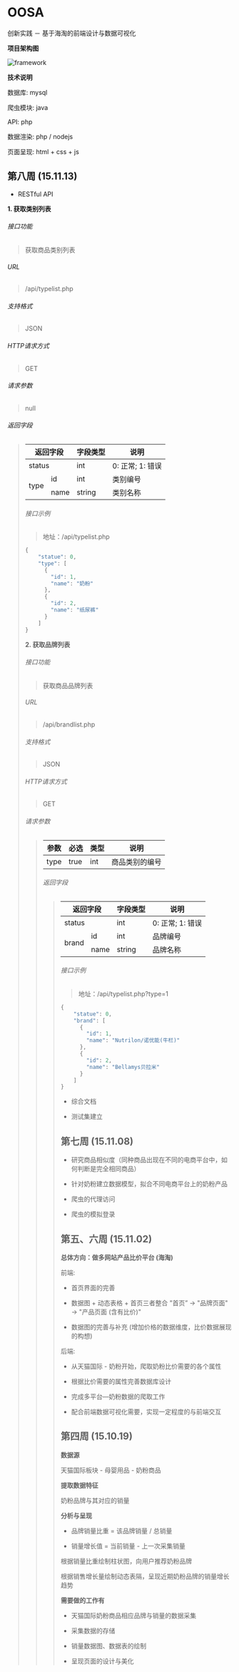 # OOSA
创新实践 － 基于海淘的前端设计与数据可视化

**项目架构图**

![framework](images/framework.png)

**技术说明**

数据库: mysql

爬虫模块: java

API: php

数据渲染: php / nodejs

页面呈现: html + css + js

## 第八周 (15.11.13)

* RESTful API

**1. 获取类别列表**
###### 接口功能
> 获取商品类别列表

###### URL
> /api/typelist.php

###### 支持格式
> JSON

###### HTTP请求方式
> GET

###### 请求参数
> null

###### 返回字段
> <table>
  <thead>
    <tr style="font-weight: bold;">
      <th colspan="2">返回字段</th>
      <th>字段类型</th>
      <th>说明</th>
    </tr>
  </thead>
  <tbody>
    <tr>
      <td colspan="2">status</td>
      <td>int</td>
      <td>0: 正常; 1: 错误</td>
    </tr>
    <tr>
      <td rowspan="2">type</td>
      <td>id</td>
      <td>int</td>
      <td>类别编号</td>
    </tr>
    <tr>
      <td>name</td>
      <td>string</td>
      <td>类别名称</td>
    </tr>
  </tbody>
</table>

###### 接口示例
> 地址：/api/typelist.php
``` javascript
{
    "statue": 0,
    "type": [
      {
        "id": 1,
        "name": "奶粉"
      },
      {
        "id": 2,
        "name": "纸尿裤"
      }
    ]
}
```

**2. 获取品牌列表**
###### 接口功能
> 获取商品品牌列表

###### URL
> /api/brandlist.php

###### 支持格式
> JSON

###### HTTP请求方式
> GET

###### 请求参数
> <table>
  <thead>
    <tr style="font-weight: bold;">
      <th>参数</th>
      <th>必选</th>
      <th>类型</th>
      <th>说明</th>
    </tr>
  </thead>
  <tbody>
    <tr>
      <td>type</td>
      <td>true</td>
      <td>int</td>
      <td>商品类别的编号</td>
    </tr>
  </tbody>
</table>

###### 返回字段
> <table>
  <thead>
    <tr style="font-weight: bold;">
      <th colspan="2">返回字段</th>
      <th>字段类型</th>
      <th>说明</th>
    </tr>
  </thead>
  <tbody>
    <tr>
      <td colspan="2">status</td>
      <td>int</td>
      <td>0: 正常; 1: 错误</td>
    </tr>
    <tr>
      <td rowspan="2">brand</td>
      <td>id</td>
      <td>int</td>
      <td>品牌编号</td>
    </tr>
    <tr>
      <td>name</td>
      <td>string</td>
      <td>品牌名称</td>
    </tr>
  </tbody>
</table>

###### 接口示例
> 地址：/api/typelist.php?type=1
``` javascript
{
    "statue": 0,
    "brand": [
      {
        "id": 1,
        "name": "Nutrilon/诺优能(牛栏)"
      },
      {
        "id": 2,
        "name": "Bellamys贝拉米"
      }
    ]
}
```

* 综合文档

* 测试集建立

## 第七周 (15.11.08)

* 研究商品相似度（同种商品出现在不同的电商平台中，如何判断是完全相同商品）

* 针对奶粉建立数据模型，拟合不同电商平台上的奶粉产品

* 爬虫的代理访问

* 爬虫的模拟登录

## 第五、六周 (15.11.02)

**总体方向：做多网站产品比价平台 (海淘)**

前端:
* 首页界面的完善

* 数据图 + 动态表格 + 首页三者整合 "首页” -> "品牌页面" -> "产品页面 (含有比价)"

* 数据图的完善与补充 (增加价格的数据维度，比价数据展现的构想)

后端:
* 从天猫国际 - 奶粉开始，爬取奶粉比价需要的各个属性

* 根据比价需要的属性完善数据库设计

* 完成多平台—奶粉数据的爬取工作

* 配合前端数据可视化需要，实现一定程度的与前端交互

## 第四周 (15.10.19)

**数据源**

天猫国际板块 - 母婴用品 - 奶粉商品

**提取数据特征**

奶粉品牌与其对应的销量

**分析与呈现**
* 品牌销量比重 = 该品牌销量 / 总销量

* 销量增长值 = 当前销量 - 上一次采集销量

根据销量比重绘制柱状图，向用户推荐奶粉品牌

根据销售增长量绘制动态表隔，呈现近期奶粉品牌的销量增长趋势

**需要做的工作有**

* 天猫国际奶粉商品相应品牌与销量的数据采集

* 采集数据的存储

* 销量数据图、数据表的绘制

* 呈现页面的设计与美化

